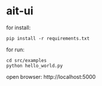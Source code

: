 # ait-ui

for install:
```
pip install -r requirements.txt
```


for run:
```
cd src/examples
python hello_world.py
```

open browser: http://localhost:5000



